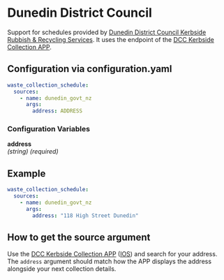 # Dunedin District Council

Support for schedules provided by [Dunedin District Council Kerbside Rubbish & Recycling Services](https://www.dunedin.govt.nz/do-it-online/search/collection-days). It uses the endpoint of the [DCC Kerbside Collection APP](https://play.google.com/store/apps/details?id=com.dcc.recyclingassistant).

## Configuration via configuration.yaml

```yaml
waste_collection_schedule:
  sources:
    - name: dunedin_govt_nz
      args:
        address: ADDRESS
```

### Configuration Variables

**address**  
*(string) (required)*

## Example

```yaml
waste_collection_schedule:
  sources:
    - name: dunedin_govt_nz
      args:
        address: "118 High Street Dunedin"
```

## How to get the source argument

Use the [DCC Kerbside Collection APP](https://play.google.com/store/apps/details?id=com.dcc.recyclingassistant) ([IOS](https://apps.apple.com/us/app/dcc-kerbside-collections/id1490010132?ls=1)) and search for your address. The `address` argument should match how the APP displays the address alongside your next collection details.
